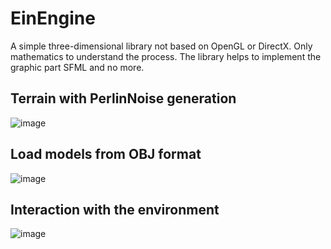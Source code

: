# EinEngine
A simple three-dimensional library not based on OpenGL or DirectX.  Only mathematics to understand the process. The library helps to implement the graphic part SFML and no more.

## Terrain with PerlinNoise generation
![image](https://user-images.githubusercontent.com/106626493/172015953-0a654839-af42-43da-ade7-6cb66b5cbfc2.png)

## Load models from OBJ format
![image](https://user-images.githubusercontent.com/106626493/172016137-9410cb9e-b5cc-4f73-99a9-088c8a9aaa59.png)

## Interaction with the environment
![image](https://user-images.githubusercontent.com/106626493/172016234-86a33e92-0ecf-469b-a586-e294bf42a7af.png)
